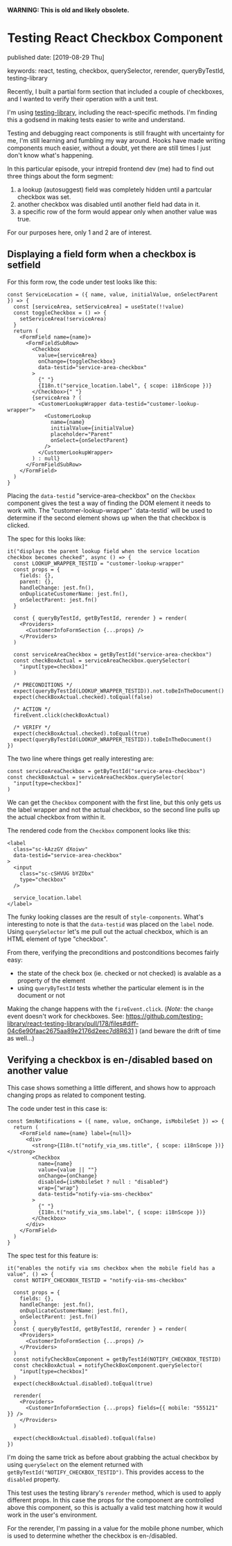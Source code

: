 **WARNING: This is old and likely obsolete.**

Testing React Checkbox Component
================================

published date: \[2019-08-29 Thu\]

keywords: react, testing, checkbox, querySelector, rerender, queryByTestId, testing-library

Recently, I built a partial form section that included a couple of checkboxes, and I wanted to verify their operation with a unit test.

I\'m using [testing-library](https://testing-library.com/docs/intro), including the react-specific methods. I\'m finding this a godsend in making tests easier to write and understand.

Testing and debugging react components is still fraught with uncertainty for me, I\'m still learning and fumbling my way around. Hooks have made writing components much easier, without a doubt, yet there are still times I just don\'t know what\'s happening.

In this particular episode, your intrepid frontend dev (me) had to find out three things about the form segment:

1.  a lookup (autosuggest) field was completely hidden until a partcular checkbox was set.
2.  another checkbox was disabled until another field had data in it.
3.  a specific row of the form would appear only when another value was true.

For our purposes here, only 1 and 2 are of interest.

Displaying a field form when a checkbox is setfield
---------------------------------------------------

For this form row, the code under test looks like this:

``` {.rjsx}
const ServiceLocation = ({ name, value, initialValue, onSelectParent }) => {
  const [serviceArea, setServiceArea] = useState(!!value)
  const toggleCheckbox = () => {
    setServiceArea(!serviceArea)
  }
  return (
    <FormField name={name}>
      <FormFieldSubRow>
        <Checkbox
          value={serviceArea}
          onChange={toggleCheckbox}
          data-testid="service-area-checkbox"
        >
          {" "}
          {I18n.t("service_location.label", { scope: i18nScope })}
        </Checkbox>{" "}
        {serviceArea ? (
          <CustomerLookupWrapper data-testid="customer-lookup-wrapper">
            <CustomerLookup
              name={name}
              initialValue={initialValue}
              placeholder="Parent"
              onSelect={onSelectParent}
            />
          </CustomerLookupWrapper>
        ) : null}
      </FormFieldSubRow>
    </FormField>
  )
}
```

Placing the `data-testid` \"service-area-checkbox\" on the `Checkbox` component gives the test a way of finding the DOM element it needs to work with. The \"customer-lookup-wrapper\" \`data-testid\` will be used to determine if the second element shows up when the that checkbox is clicked.

The spec for this looks like:

``` {.rjsx}
it("displays the parent lookup field when the service location checkbox becomes checked", async () => {
  const LOOKUP_WRAPPER_TESTID = "customer-lookup-wrapper"
  const props = {
    fields: {},
    parent: {},
    handleChange: jest.fn(),
    onDuplicateCustomerName: jest.fn(),
    onSelectParent: jest.fn()
  }

  const { queryByTestId, getByTestId, rerender } = render(
    <Providers>
      <CustomerInfoFormSection {...props} />
    </Providers>
  )

  const serviceAreaCheckbox = getByTestId("service-area-checkbox")
  const checkBoxActual = serviceAreaCheckbox.querySelector(
    "input[type=checkbox]"
  )

  /* PRECONDITIONS */
  expect(queryByTestId(LOOKUP_WRAPPER_TESTID)).not.toBeInTheDocument()
  expect(checkBoxActual.checked).toEqual(false)

  /* ACTION */
  fireEvent.click(checkBoxActual)

  /* VERIFY */
  expect(checkBoxActual.checked).toEqual(true)
  expect(queryByTestId(LOOKUP_WRAPPER_TESTID)).toBeInTheDocument()
})
```

The two line where things get really interesting are:

``` {.rjsx}
const serviceAreaCheckbox = getByTestId("service-area-checkbox")
const checkBoxActual = serviceAreaCheckbox.querySelector(
  "input[type=checkbox]"
)
```

We can get the `Checkbox` component with the first line, but this only gets us the label wrapper and not the actual checkbox, so the second line pulls up the actual checkbox from within it.

The rendered code from the `Checkbox` component looks like this:

``` {.html}
<label
  class="sc-kAzzGY dXoiwv"
  data-testid="service-area-checkbox"
>
  <input
    class="sc-cSHVUG bYZObx"
    type="checkbox"
  />

  service_location.label
</label>
```

The funky looking classes are the result of `style-components`. What\'s interesting to note is that the `data-testid` was placed on the `label` node. Using `querySelector` let\'s me pull out the actual checkbox, which is an HTML element of type \"checkbox\".

From there, verifying the preconditions and postconditions becomes fairly easy:

-   the state of the check box (ie. checked or not checked) is avalable as a property of the element
-   using `queryByTestId` tests whether the particular element is in the document or not

Making the change happens with the `fireEvent.click`. (*Note:* the `change` event doesn\'t work for checkboxes. See: <https://github.com/testing-library/react-testing-library/pull/178/files#diff-04c6e90faac2675aa89e2176d2eec7d8R631> ) (and beware the drift of time as well...)

Verifying a checkbox is en-/disabled based on another value
-----------------------------------------------------------

This case shows something a little different, and shows how to approach changing props as related to component testing.

The code under test in this case is:

``` {.rjsx}
const SmsNotifications = ({ name, value, onChange, isMobileSet }) => {
  return (
    <FormField name={name} label={null}>
      <div>
        <strong>{I18n.t("notify_via_sms.title", { scope: i18nScope })}</strong>
        <Checkbox
          name={name}
          value={value || ""}
          onChange={onChange}
          disabled={isMobileSet ? null : "disabled"}
          wrap={"wrap"}
          data-testid="notify-via-sms-checkbox"
        >
          {" "}
          {I18n.t("notify_via_sms.label", { scope: i18nScope })}
        </Checkbox>
      </div>
    </FormField>
  )
}

```

The spec test for this feature is:

``` {.rjsx}
it("enables the notify via sms checkbox when the mobile field has a value", () => {
  const NOTIFY_CHECKBOX_TESTID = "notify-via-sms-checkbox"

  const props = {
    fields: {},
    handleChange: jest.fn(),
    onDuplicateCustomerName: jest.fn(),
    onSelectParent: jest.fn()
  }
  const { queryByTestId, getByTestId, rerender } = render(
    <Providers>
      <CustomerInfoFormSection {...props} />
    </Providers>
  )
  const notifyCheckBoxComponent = getByTestId(NOTIFY_CHECKBOX_TESTID)
  const checkBoxActual = notifyCheckBoxComponent.querySelector(
    "input[type=checkbox]"
  )
  expect(checkBoxActual.disabled).toEqual(true)

  rerender(
    <Providers>
      <CustomerInfoFormSection {...props} fields={{ mobile: "555121" }} />
    </Providers>
  )

  expect(checkBoxActual.disabled).toEqual(false)
})
```

I\'m doing the same trick as before about grabbing the actual checkbox by using `querySelect` on the element returned with `getByTestId("NOTIFY_CHECKBOX_TESTID")`. This provides access to the `disabled` property.

This test uses the testing library\'s `rerender` method, which is used to apply different props. In this case the props for the compoonent are controlled above this component, so this is actually a valid test matching how it would work in the user\'s environment.

For the rerender, I\'m passing in a value for the mobile phone number, which is used to determine whether the checkbox is en-/disabled.
